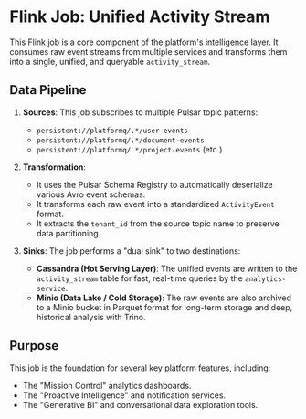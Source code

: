 # Flink Job: Unified Activity Stream

This Flink job is a core component of the platform's intelligence layer. It consumes raw event streams from multiple services and transforms them into a single, unified, and queryable `activity_stream`.

## Data Pipeline

1.  **Sources**: This job subscribes to multiple Pulsar topic patterns:
    - `persistent://platformq/.*/user-events`
    - `persistent://platformq/.*/document-events`
    - `persistent://platformq/.*/project-events`
    (etc.)

2.  **Transformation**:
    - It uses the Pulsar Schema Registry to automatically deserialize various Avro event schemas.
    - It transforms each raw event into a standardized `ActivityEvent` format.
    - It extracts the `tenant_id` from the source topic name to preserve data partitioning.

3.  **Sinks**: The job performs a "dual sink" to two destinations:
    - **Cassandra (Hot Serving Layer)**: The unified events are written to the `activity_stream` table for fast, real-time queries by the `analytics-service`.
    - **Minio (Data Lake / Cold Storage)**: The raw events are also archived to a Minio bucket in Parquet format for long-term storage and deep, historical analysis with Trino.

## Purpose

This job is the foundation for several key platform features, including:
- The "Mission Control" analytics dashboards.
- The "Proactive Intelligence" and notification services.
- The "Generative BI" and conversational data exploration tools. 
